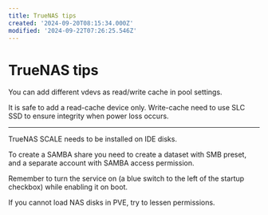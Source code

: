 ```yaml
---
title: TrueNAS tips
created: '2024-09-20T08:15:34.000Z'
modified: '2024-09-22T07:26:25.546Z'
---
```


# TrueNAS tips

You can add different vdevs as read/write cache in pool settings.

It is safe to add a read-cache device only. Write-cache need to use SLC SSD to ensure integrity when power loss occurs.

---
TrueNAS SCALE needs to be installed on IDE disks.

To create a SAMBA share you need to create a dataset with SMB preset, and a separate account with SAMBA access permission.

Remember to turn the service on (a blue switch to the left of the startup checkbox) while enabling it on boot.

If you cannot load NAS disks in PVE, try to lessen permissions.
